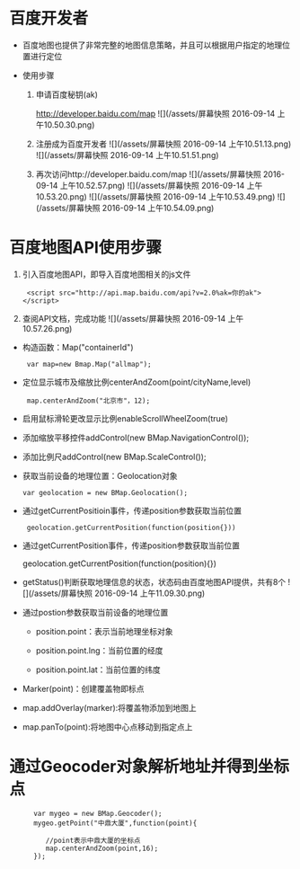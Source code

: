 # 百度开发者

- 百度地图也提供了非常完整的地图信息策略，并且可以根据用户指定的地理位置进行定位

- 使用步骤

  1. 申请百度秘钥(ak)

     http://developer.baidu.com/map
  ![](/assets/屏幕快照 2016-09-14 上午10.50.30.png)

  2. 注册成为百度开发者
  ![](/assets/屏幕快照 2016-09-14 上午10.51.13.png)
  ![](/assets/屏幕快照 2016-09-14 上午10.51.51.png)

  3. 再次访问http://developer.baidu.com/map
  ![](/assets/屏幕快照 2016-09-14 上午10.52.57.png)
  ![](/assets/屏幕快照 2016-09-14 上午10.53.20.png)
  ![](/assets/屏幕快照 2016-09-14 上午10.53.49.png)
  ![](/assets/屏幕快照 2016-09-14 上午10.54.09.png)

# 百度地图API使用步骤

 1. 引入百度地图API，即导入百度地图相关的js文件

         <script src="http://api.map.baidu.com/api?v=2.0%ak=你的ak"></script>

 2. 查阅API文档，完成功能
   ![](/assets/屏幕快照 2016-09-14 上午10.57.26.png)

   - 构造函数：Map("containerId")
 
          var map=new Bmap.Map("allmap");

   - 定位显示城市及缩放比例centerAndZoom(point/cityName,level)

          map.centerAndZoom("北京市"，12);

   - 启用鼠标滑轮更改显示比例enableScrollWheelZoom(true)

   - 添加缩放平移控件addControl(new BMap.NavigationControl());

   - 添加比例尺addControl(new BMap.ScaleControl());

   - 获取当前设备的地理位置：Geolocation对象

         var geolocation = new BMap.Geolocation();

   - 通过getCurrentPositioin事件，传递position参数获取当前位置

          geolocation.getCurrentPosition(function(position{}))

   - 通过getCurrentPosition事件，传递position参数获取当前位置

      geolocation.getCurrentPosition(function(position){})

   - getStatus()判断获取地理信息的状态，状态码由百度地图API提供，共有8个
    ![](/assets/屏幕快照 2016-09-14 上午11.09.30.png)

   - 通过postion参数获取当前设备的地理位置

     - position.point：表示当前地理坐标对象

     - position.point.lng：当前位置的经度

     - position.point.lat：当前位置的纬度

   - Marker(point)：创建覆盖物即标点

   - map.addOverlay(marker):将覆盖物添加到地图上

   - map.panTo(point):将地图中心点移动到指定点上

# 通过Geocoder对象解析地址并得到坐标点

          var mygeo = new BMap.Geocoder();
          mygeo.getPoint("中鼎大厦",function(point){

             //point表示中鼎大厦的坐标点
             map.centerAndZoom(point,16);
          });

